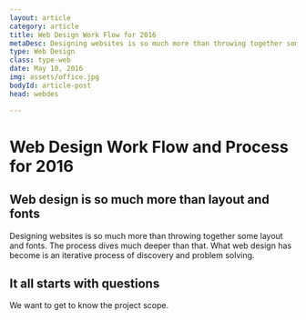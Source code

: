 ```yaml
---
layout: article
category: article
title: Web Design Work Flow for 2016
metaDesc: Designing websites is so much more than throwing together some layout and fonts. The process dives much deeper than that. What web design has become is an iterative process of discovery and problem solving.
type: Web Design
class: type-web
date: May 10, 2016
img: assets/office.jpg
bodyId: article-post
head: webdes

---
```


# Web Design Work Flow and Process for 2016  

## Web design is so much more than layout and fonts

Designing websites is so much more than throwing together some layout and fonts. The process dives much deeper than that. What web design has become is an iterative process of discovery and problem solving.

<div class="callout"><h2>It all starts with questions</h2></div>

We want to get to know the project scope.
